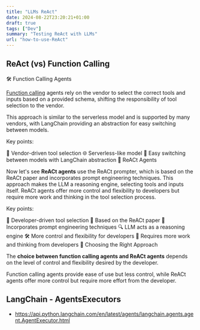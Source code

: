 ```yaml
---
title: "LLMs ReAct"
date: 2024-08-22T23:20:21+01:00
draft: true
tags: ["Dev"] 
summary: "Testing ReAct with LLMs"
url: "how-to-use-ReAct"
---
```


## ReAct (vs) Function Calling

🛠️ Function Calling Agents

[Function calling](how-to-use-openai-function-calling) agents rely on the vendor to select the correct tools and inputs based on a provided schema, shifting the responsibility of tool selection to the vendor.

This approach is similar to the serverless model and is supported by many vendors, with LangChain providing an abstraction for easy switching between models.

Key points:

🔧 Vendor-driven tool selection
🌐 Serverless-like model
🔄 Easy switching between models with LangChain abstraction
🧠 ReACt Agents

Now let's see **ReACt agents** use the ReACt prompter, which is based on the ReACt paper and incorporates prompt engineering techniques. This approach makes the LLM a reasoning engine, selecting tools and inputs itself. ReACt agents offer more control and flexibility to developers but require more work and thinking in the tool selection process.

Key points:

🎨 Developer-driven tool selection
📜 Based on the ReACt paper
🔧 Incorporates prompt engineering techniques
🔍 LLM acts as a reasoning engine
🛠️ More control and flexibility for developers
🤔 Requires more work and thinking from developers
🤔 Choosing the Right Approach

The **choice between function calling agents and ReACt agents** depends on the level of control and flexibility desired by the developer.

Function calling agents provide ease of use but less control, while ReACt agents offer more control but require more effort from the developer.


## LangChain - AgentsExecutors

* https://api.python.langchain.com/en/latest/agents/langchain.agents.agent.AgentExecutor.html